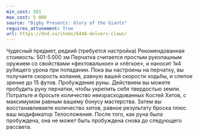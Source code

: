 ```yaml
---
min_cost: 501
max_cost: 5 000
source: "Bigby Presents: Glory of the Giants"
requires_attunement: True
url: https://dnd.su/items/6448-delvers-claws/
---
```


Чудесный предмет, редкий (требуется настройка)
Рекомендованная стоимость: 501-5 000 зм
Перчатка считается простым рукопашным оружием со свойствами «фехтовальное» и «лёгкое», и наносит 1к4 рубящего урона при попадании. Пока вы настроены на перчатку, вы получаете скорость копания, равную вашей скорости ходьбы, и слепое зрение до 15 футов.
Пробуждение руны. Действием вы можете пробудить руну перчатки, чтобы укрепить себя твердостью земли. Потратьте и бросьте количество неизрасходованных Костей Хитов, с максимумом равным вашему бонусу мастерства. Затем вы восстанавливаете количество хитов, равное результату броска плюс ваш модификатор Телосложения.
После того, как руна была пробуждена, она не может быть пробуждена снова до следующего рассвета.
